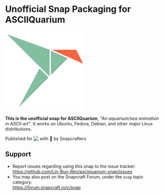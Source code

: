 # Unofficial Snap Packaging for ASCIIQuarium
<!--
	Use the Staticaly service for easy access to in-repo pictures:
	https://www.staticaly.com/
-->
![(Placeholder) Icon of ASCIIQuarium](gui/asciiquarium.png "(Placeholder) Icon of ASCIIQuarium")

**This is the unofficial snap for ASCIIQuarium**, *"An aquarium/sea animation in ASCII art"*. It works on Ubuntu, Fedora, Debian, and other major Linux distributions.

<!-- Uncomment and modify this when you are provided a snap status badge
[![Status Badge of the `asciiquarium` Snap](https://snapcraft.io/asciiquarium/badge.svg)](https://snapcraft.io/asciiquarium)
-->

<!-- Uncomment and modify this when you have a screenshot
![Screenshot of the Snapped Application](local/screenshots/screenshot.png "Screenshot of the Snapped Application")
-->

Published for <img src="http://anything.codes/slack-emoji-for-techies/emoji/tux.png" align="top" width="24" /> with 💝 by Snapcrafters

<!-- Uncomment and modify this when you have published the snap to the Snap Store
## Installation
([Don't have snapd installed?](https://snapcraft.io/docs/core/install))

### In a Terminal
    # Install the snap #
    sudo snap install --channel=edge --devmode asciiquarium
    #sudo snap install --channel=beta asciiquarium
    #sudo snap install asciiquarium
    
    # Connect the snap to essential security confinement interfaces #
    ## (Proper reasoning for connecting _plug_name_) ##
    sudo snap connect asciiquarium:_plug_name_
    
    # Connect the snap to optional security confinement interfaces #
    ## (Proper reasoning for connecting _plug_name_) ##
    sudo snap connect asciiquarium:_plug_name_
    
    # Launch the application #
    asciiquarium
    snap run asciiquarium # If you have another existing installation

### The Graphical Way
[![Get it from the Snap Store](https://snapcraft.io/static/images/badges/en/snap-store-black.svg)](https://snapcraft.io/asciiquarium)
-->

<!-- Uncomment when you have test results
## What is Working
* [A list of functionallities that are verified working]

## What is NOT Working...yet 
Check out the [issue tracker](https://github.com/Lin-Buo-Ren/asciiquarium-snap/issues) for known issues.
-->

## Support
* Report issues regarding using this snap to the issue tracker:  
  <https://github.com/Lin-Buo-Ren/asciiquarium-snap/issues>
* You may also post on the Snapcraft Forum, under the `snap` topic category:  
  <https://forum.snapcraft.io/c/snap>

